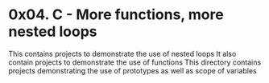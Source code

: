 # 0x04. C - More functions, more nested loops
This contains projects to demonstrate the use of nested loops
It also contain projects to demonstrate the use of functions
This directory contains projects demonstrating the use of prototypes 
as well as scope of variables